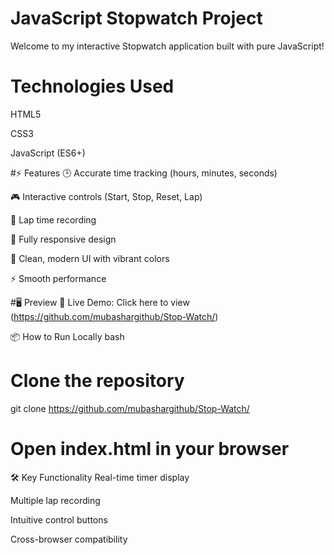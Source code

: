 # JavaScript Stopwatch Project
Welcome to my interactive Stopwatch application built with pure JavaScript!

# Technologies Used
HTML5

CSS3

JavaScript (ES6+)

#⚡ Features
🕒 Accurate time tracking (hours, minutes, seconds)

🎮 Interactive controls (Start, Stop, Reset, Lap)

📝 Lap time recording

📱 Fully responsive design

🎨 Clean, modern UI with vibrant colors

⚡ Smooth performance

#🖥️ Preview
🔗 Live Demo: Click here to view (https://github.com/mubashargithub/Stop-Watch/)

📦 How to Run Locally
bash
# Clone the repository
git clone https://github.com/mubashargithub/Stop-Watch/

# Open index.html in your browser
🛠️ Key Functionality
Real-time timer display

Multiple lap recording

Intuitive control buttons

Cross-browser compatibility
